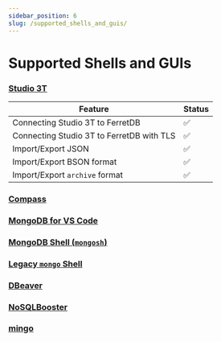 ```yaml
---
sidebar_position: 6
slug: /supported_shells_and_guis/
---
```


# Supported Shells and GUIs

<!--
    blah blah blah
-->

### [Studio 3T](https://studio3t.com/)

| Feature      | Status      |
| ------------ | ----------- |
| Connecting Studio 3T to FerretDB       | 	✅       |
| Connecting Studio 3T to FerretDB with TLS    | ✅        |
| Import/Export JSON    | ✅        |
| Import/Export BSON format    | ✅        |
| Import/Export `archive` format    | ✅        |

### [Compass](https://www.mongodb.com/products/compass)

### [MongoDB for VS Code](https://www.mongodb.com/products/vs-code)

### [MongoDB Shell (`mongosh`)](https://www.mongodb.com/docs/mongodb-shell/)

### [Legacy `mongo` Shell](https://www.mongodb.com/docs/v5.0/reference/program/mongo/)

### [DBeaver](https://dbeaver.com/docs/wiki/MongoDB/)

### [NoSQLBooster](https://nosqlbooster.com/)

### [mingo](https://mingo.io/)
